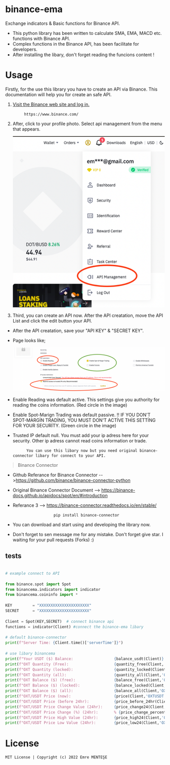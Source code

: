 # binance-ema
Exchange indicators &amp; Basic functions for Binance API.

- This python library has been written to calculate SMA, EMA, MACD etc. functions with Binance API.
- Complex functions in the Binance API, has been facilitate for developers.
- After installing the libary, don't forget reading the funcions content !

# Usage
Firstly, for the use this library you have to create an API via Binance. This documentation will help you for create an safe API.

1) [Visit the Binance web site and log in.](https://www.binance.com/)
            
            https://www.binance.com/
2) After, click to your profile photo. Select api management from the menu that appears.

   ![](https://github.com/emrementese/binance-ema/blob/main/tests/images/menu.png)


3) Third, you can create an API now. After the API creatation,  move the API List and click the edit button your API. 

- After the API creatation, save your "API KEY" & "SECRET KEY".
- Page looks like;

   ![](https://github.com/emrementese/binance-ema/blob/main/tests/images/binance-api-settings.png)
   
* Enable Reading was default active. This settings give you authority for reading the coins information. (Red circle in the image)
* Enable Spot-Marign Trading was default passive. !! IF YOU DON'T SPOT-MARGİN TRADİNG, YOU MUST DON'T ACTİVE THİS SETTİNG FOR YOUR SECURİTY. (Green circle in the image)
* Trusted IP default null. You must add your ip adress here for your security. Other ip adress cannot read coins information or trade.

            You can use this libary now but you need original binance-connector libary for connect to your API.
            
> Binance Connector
- Github Referance for Binance Connector  -->https://github.com/binance/binance-connector-python
- Original Binance Connector Document     --> https://binance-docs.github.io/apidocs/spot/en/#introduction
- Referance 3 --> https://binance-connector.readthedocs.io/en/stable/

                        pip install binance-connector
                        
- You can download and start using and developing the library now.
- Don't forget to sen message me for any mistake. Don't forget give star. I waiting for your pull requests (Forks) :)

## tests
```py

# example connect to API

from binance.spot import Spot
from binancema.indicators import indicator
from binancema.coininfo import *

KEY         = "XXXXXXXXXXXXXXXXXXXXXX"
SECRET      = "XXXXXXXXXXXXXXXXXXXXXX"

Client = Spot(KEY,SECRET)  # connect binance api
functions = indicator(Client) #connect the binance-ema libary

# default binance-connector
print(f"Server Time: {Client.time()['serverTime']}")

# use libary binancema
print(f"Your USDT ($) Balance:                  {balance_usdt(Client)} $")
print(f"OXT Quantity (Free):                    {quantity_free(Client,'OXT')} OXT")
print(f"OXT Quantity (locked):                  {quantity_locked(Client,'OXT')} OXT")
print(f"OXT Quantity (all):                     {quantity_all(Client,'OXT')} OXT")
print(f"OXT Balance ($) (free):                 {balance_free(Client,'OXT')} $")
print(f"OXT Balance ($) (locked):               {balance_locked(Client,'OXT')} $")
print(f"OXT Balance ($) (all):                  {balance_all(Client,'OXT')} $")
print(f"OXT/USDT Price (now):                   {price(Client,'OXTUSDT')}")
print(f"OXT/USDT Price (before 24hr):           {price_before_24hr(Client,'OXTUSDT')}")
print(f"OXT/USDT Price Change Value (24hr):     {price_change24(Client,'OXTUSDT')}")
print(f"OXT/USDT Price Change (%) (24hr):       % {price_change_percent24(Client,'OXTUSDT')}") 
print(f"OXT/USDT Price High Value (24hr):       {price_high24(Client,'OXTUSDT')}") 
print(f"OXT/USDT Price Low Value (24hr):        {price_low24(Client,'OXTUSDT')}")

```

# License


    MIT License | Copyright (c) 2022 Emre MENTEŞE

